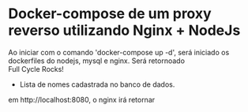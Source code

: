 # Docker-compose de um proxy reverso utilizando Nginx + NodeJs
Ao iniciar com o comando 'docker-compose up -d', será iniciado os dockerfiles do nodejs, mysql e nginx.
Será retornoado  
  Full Cycle Rocks!
- Lista de nomes cadastrada no banco de dados.

em http://localhost:8080, o nginx irá retornar
